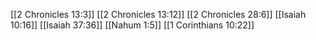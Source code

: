 [[2 Chronicles 13:3]]
[[2 Chronicles 13:12]]
[[2 Chronicles 28:6]]
[[Isaiah 10:16]]
[[Isaiah 37:36]]
[[Nahum 1:5]]
[[1 Corinthians 10:22]]
